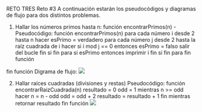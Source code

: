 RETO TRES 
Reto #3
A continuación estarán los pseudocódigos y diagramas de flujo para dos distintos problemas.
1. Hallar los números primos hasta n:
función encontrarPrimos(n)
-Pseudocódigo: 
   función encontrarPrimos(n)
    para cada número i desde 2 hasta n hacer
        esPrimo = verdadero
        para cada número j desde 2 hasta la raíz cuadrada de i hacer
            si i mod j == 0 entonces
                esPrimo = falso
                salir del bucle
            fin si
        fin para
        si esPrimo entonces
            imprimir i
        fin si
    fin para
fin función

fin función
Digrama de flujo: 
[![](https://i.postimg.cc/rpS3mK7P/Captura-de-pantalla-2024-03-05-220220.png)](https://i.postimg.cc/rpS3mK7P/Captura-de-pantalla-2024-03-05-220220.png)

2. Hallar raíces cuadradas (divisiones y restas)
Pseudocódigo:
función encontrarRaizCuadrada(n)
    resultado = 0
    odd = 1
    mientras n >= odd hacer
        n = n - odd
        odd = odd + 2
        resultado = resultado + 1
    fin mientras
    retornar resultado
fin función
[![](https://i.postimg.cc/BQ42vrbT/Captura-de-pantalla-2024-03-05-220925.png)](https://i.postimg.cc/BQ42vrbT/Captura-de-pantalla-2024-03-05-220925.png)
